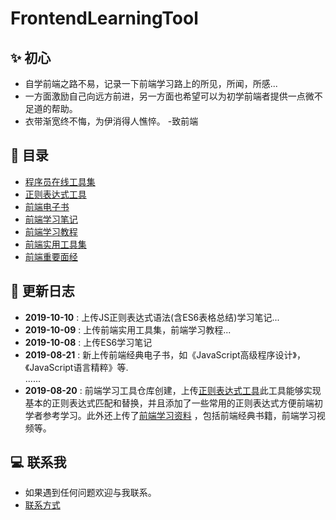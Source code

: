 # FrontendLearningTool

## ✨ 初心
- 自学前端之路不易，记录一下前端学习路上的所见，所闻，所感...
- 一方面激励自己向远方前进，另一方面也希望可以为初学前端者提供一点微不足道的帮助。
- 衣带渐宽终不悔，为伊消得人憔悴。 -致前端

## 📖 目录

- [程序员在线工具集](https://tool.lu/)
- [正则表达式工具](https://happycoding1024.github.io/FrontendLearningTool/src/regulationExpression.html)
- [前端电子书](https://happycoding1024.github.io/FrontendLearningTool/help/frontendLearningMaterial.html)
- [前端学习笔记](https://blog.csdn.net/qq_43199318)
- [前端学习教程](https://happyCoding1024.github.io/FrontendLearningTool/file/前端学习教程/前端学习教程.html) 
- [前端实用工具集](https://happyCoding1024.github.io/FrontendLearningTool/file/前端实用工具集/前端实用工具集.html)
- [前端重要面经](https://happyCoding1024.github.io/FrontendLearningTool/file/前端面经/前端面经.html)

## 🔔 更新日志
- **2019-10-10** : 上传JS正则表达式语法(含ES6表格总结)学习笔记...
- **2019-10-09** : 上传前端实用工具集，前端学习教程...
- **2019-10-08** : 上传ES6学习笔记
- **2019-08-21** : 新上传前端经典电子书，如《JavaScript高级程序设计》，《JavaScript语言精粹》等.
<br>......
- **2019-08-20** : 前端学习工具仓库创建，上传[正则表达式工具](https://happycoding1024.github.io/FrontendLearningTool/src/regulationExpression.html)此工具能够实现基本的正则表达式匹配和替换，并且添加了一些常用的正则表达式方便前端初学者参考学习。此外还上传了[前端学习资料](https://happycoding1024.github.io/FrontendLearningTool/src/frontendLearningMaterial.html) ，包括前端经典书籍，前端学习视频等。

## 💻 联系我
- 如果遇到任何问题欢迎与我联系。
- [联系方式](https://happyCoding1024.github.io/FrontendLearningTool/file/联系方式/联系方式.html)
